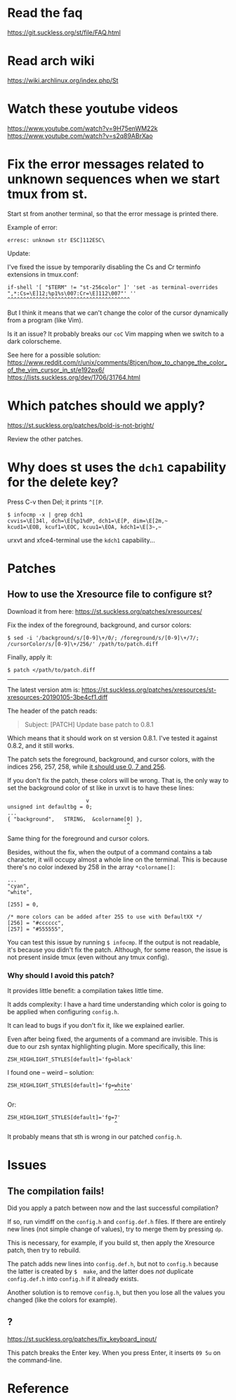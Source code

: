 # Read the faq

<https://git.suckless.org/st/file/FAQ.html>

# Read arch wiki

<https://wiki.archlinux.org/index.php/St>

# Watch these youtube videos

<https://www.youtube.com/watch?v=9H75enWM22k>
<https://www.youtube.com/watch?v=s2q89ABrXao>

##
# Fix the error messages related to unknown sequences when we start tmux from st.

Start st from another terminal, so that the error message is printed there.

Example of error:

    erresc: unknown str ESC]112ESC\

Update:

I've fixed the issue by temporarily  disabling the Cs and Cr terminfo extensions
in tmux.conf:

    if-shell '[ "$TERM" != "st-256color" ]' 'set -as terminal-overrides ",*:Cs=\E]12;%p1%s\007:Cr=\E]112\007"' ''
    ^^^^^^^^^^^^^^^^^^^^^^^^^^^^^^^^^^^^^^^

But I think  it means that we  can't change the color of  the cursor dynamically
from a program (like Vim).

Is it an issue?
It probably breaks our `coC` Vim mapping when we switch to a dark colorscheme.

See here for a possible solution:
<https://www.reddit.com/r/unix/comments/8tjcen/how_to_change_the_color_of_the_vim_cursor_in_st/e192px6/>
<https://lists.suckless.org/dev/1706/31764.html>

##
# Which patches should we apply?

<https://st.suckless.org/patches/bold-is-not-bright/>

Review the other patches.

# Why does st uses the `dch1` capability for the delete key?

Press C-v then Del; it prints `^[[P`.

    $ infocmp -x | grep dch1
    cvvis=\E[34l, dch=\E[%p1%dP, dch1=\E[P, dim=\E[2m,~
    kcud1=\EOB, kcuf1=\EOC, kcuu1=\EOA, kdch1=\E[3~,~

urxvt and xfce4-terminal use the `kdch1` capability...

##
# Patches
## How to use the Xresource file to configure st?

Download it from here:
<https://st.suckless.org/patches/xresources/>

Fix the index of the foreground, background, and cursor colors:

    $ sed -i '/background/s/[0-9]\+/0/; /foreground/s/[0-9]\+/7/; /cursorColor/s/[0-9]\+/256/' /path/to/patch.diff

Finally, apply it:

    $ patch </path/to/patch.diff

---

The latest version atm is:
<https://st.suckless.org/patches/xresources/st-xresources-20190105-3be4cf1.diff>

The header of the patch reads:
> Subject: [PATCH] Update base patch to 0.8.1

Which means that it should work on st version 0.8.1.
I've tested it against 0.8.2, and it still works.

The patch sets  the foreground, background, and cursor colors,  with the indices
256, 257, 258, while [it should use 0, 7 and 256][1].

If you don't fix the patch, these colors will be wrong.
That is, the only way to set the background color of st like in urxvt is to have
these lines:

                             v
    unsigned int defaultbg = 0;
    ...
    { "background",   STRING,  &colorname[0] },
                                          ^

Same thing for the foreground and cursor colors.

Besides, without the fix, when the output of a command contains a tab character,
it will occupy almost a whole line on the terminal.
This is because there's no color indexed by 258 in the array `*colorname[]`:

    ...
    "cyan",
    "white",

    [255] = 0,

    /* more colors can be added after 255 to use with DefaultXX */
    [256] = "#cccccc",
    [257] = "#555555",

You can test this issue by running `$ infocmp`.
If the output is not readable, it's because you didn't fix the patch.
Although, for  some reason, the issue  is not present inside  tmux (even without
any tmux config).

### Why should I avoid this patch?

It provides little benefit: a compilation takes little time.

It adds complexity: I have a hard time  understanding which color is going to be
applied when configuring `config.h`.

It can lead to bugs if you don't fix it, like we explained earlier.

Even after being fixed, the arguments of a command are invisible.
This is due to our zsh syntax highlighting plugin.
More specifically, this line:

    ZSH_HIGHLIGHT_STYLES[default]='fg=black'

I found one – weird – solution:

    ZSH_HIGHLIGHT_STYLES[default]='fg=white'
                                      ^^^^^

Or:

    ZSH_HIGHLIGHT_STYLES[default]='fg=7'
                                      ^

It probably means that sth is wrong in our patched `config.h`.

##
# Issues
## The compilation fails!

Did you apply a patch between now and the last successful compilation?

If so, run vimdiff on the `config.h` and `config.def.h` files.
If there are entirely new lines (not simple change of values), try to merge them
by pressing `dp`.

This is necessary, for example, if you build st, then apply the Xresource patch,
then try to rebuild.

The patch  adds new  lines into  `config.def.h`, but  not to  `config.h` because
the  latter  is  created by  `$  make`,  and  the  latter does  *not*  duplicate
`config.def.h` into `config.h` if it already exists.

Another solution is to  remove `config.h`, but then you lose  all the values you
changed (like the colors for example).

## ?

<https://st.suckless.org/patches/fix_keyboard_input/>

This patch breaks the Enter key.
When you press Enter, it inserts `09 5u` on the command-line.

##
# Reference

[1]: https://github.com/dcat/st-xresources/issues/3#issue-394957047
